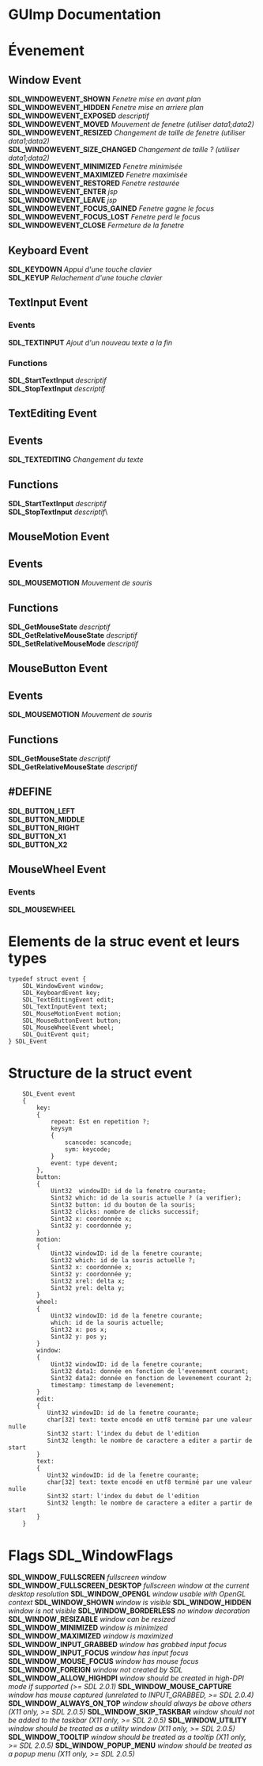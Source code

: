 # **GUImp Documentation**
# Évenement
## Window Event
**SDL_WINDOWEVENT_SHOWN** *Fenetre mise en avant plan*\
**SDL_WINDOWEVENT_HIDDEN** *Fenetre mise en arriere plan*\
**SDL_WINDOWEVENT_EXPOSED** *descriptif*\
**SDL_WINDOWEVENT_MOVED** *Mouvement de fenetre (utiliser data1;data2)*\
**SDL_WINDOWEVENT_RESIZED** *Changement de taille de fenetre (utiliser data1;data2)*\
**SDL_WINDOWEVENT_SIZE_CHANGED** *Changement de taille ? (utiliser data1;data2)*\
**SDL_WINDOWEVENT_MINIMIZED** *Fenetre minimisée*\
**SDL_WINDOWEVENT_MAXIMIZED** *Fenetre maximisée*\
**SDL_WINDOWEVENT_RESTORED** *Fenetre restaurée*\
**SDL_WINDOWEVENT_ENTER** *jsp*\
**SDL_WINDOWEVENT_LEAVE** *jsp*\
**SDL_WINDOWEVENT_FOCUS_GAINED** *Fenetre gagne le focus*\
**SDL_WINDOWEVENT_FOCUS_LOST** *Fenetre perd le focus*\
**SDL_WINDOWEVENT_CLOSE** *Fermeture de la fenetre*
## Keyboard Event   
**SDL_KEYDOWN** *Appui d'une touche clavier*\
**SDL_KEYUP** *Relachement d'une touche clavier*
## TextInput Event
### Events
**SDL_TEXTINPUT** *Ajout d'un nouveau texte a la fin*
### Functions
**SDL_StartTextInput** *descriptif*\
**SDL_StopTextInput** *descriptif*
## TextEditing Event
## Events
**SDL_TEXTEDITING** *Changement du texte*
## Functions
**SDL_StartTextInput** *descriptif*\
**SDL_StopTextInput** *descriptif*\
## MouseMotion Event
## Events
**SDL_MOUSEMOTION** *Mouvement de souris*
## Functions
**SDL_GetMouseState** *descriptif*\
**SDL_GetRelativeMouseState** *descriptif*\
**SDL_SetRelativeMouseMode** *descriptif*
## MouseButton Event
## Events
**SDL_MOUSEMOTION** *Mouvement de souris*
## Functions
**SDL_GetMouseState** *descriptif*\
**SDL_GetRelativeMouseState** *descriptif*
## #DEFINE
**SDL_BUTTON_LEFT**\
**SDL_BUTTON_MIDDLE**\
**SDL_BUTTON_RIGHT**\
**SDL_BUTTON_X1**\
**SDL_BUTTON_X2**
## MouseWheel Event
### Events
**SDL_MOUSEWHEEL**
# Elements de la struc event et leurs types
    typedef struct event {
        SDL_WindowEvent window;
        SDL_KeyboardEvent key;
        SDL_TextEditingEvent edit;
        SDL_TextInputEvent text;
        SDL_MouseMotionEvent motion;
        SDL_MouseButtonEvent button;
        SDL_MouseWheelEvent wheel;
        SDL_QuitEvent quit;
    } SDL_Event
# Structure de la struct event
        SDL_Event event
        {
            key:
            {
                repeat: Est en repetition ?;
                keysym
                {
                    scancode: scancode;
                    sym: keycode;
                }
                event: type devent;
            },
            button:
            {
                Uint32  windowID: id de la fenetre courante;
                Sint32 which: id de la souris actuelle ? (a verifier);
                Sint32 button: id du bouton de la souris;
                Sint32 clicks: nombre de clicks successif;
                Sint32 x: coordonnée x;
                Sint32 y: coordonnée y;
            }    
            motion:
            {
                Uint32 windowID: id de la fenetre courante;
                Sint32 which: id de la souris actuelle ?;
                Sint32 x: coordonnée x;
                Sint32 y: coordonnée y;
                Sint32 xrel: delta x;
                Sint32 yrel: delta y;
            }            
            wheel:
            {
                Uint32 windowID: id de la fenetre courante;
                which: id de la souris actuelle;
                Sint32 x: pos x;           
                Sint32 y: pos y;
            }       
            window:
            {
                Uint32 windowID: id de la fenetre courante;
                Sint32 data1: donnée en fonction de l'evenement courant;
                Sint32 data2: donnée en fonction de levenement courant 2;
                timestamp: timestamp de levenement;
            }           
            edit:
            {
               Uint32 windowID: id de la fenetre courante;
               char[32] text: texte encodé en utf8 terminé par une valeur nulle
               Sint32 start: l'index du debut de l'edition
               Sint32 length: le nombre de caractere a editer a partir de start
            }
            text:
            {
               Uint32 windowID: id de la fenetre courante;
               char[32] text: texte encodé en utf8 terminé par une valeur nulle
               Sint32 start: l'index du debut de l'edition
               Sint32 length: le nombre de caractere a editer a partir de start
            }
        }
# Flags SDL_WindowFlags
**SDL_WINDOW_FULLSCREEN** *fullscreen window*
**SDL_WINDOW_FULLSCREEN_DESKTOP** *fullscreen window at the current desktop resolution*
**SDL_WINDOW_OPENGL** *window usable with OpenGL context*
**SDL_WINDOW_SHOWN** *window is visible*
**SDL_WINDOW_HIDDEN** *window is not visible*
**SDL_WINDOW_BORDERLESS** *no window decoration*
**SDL_WINDOW_RESIZABLE** *window can be resized*
**SDL_WINDOW_MINIMIZED** *window is minimized*
**SDL_WINDOW_MAXIMIZED** *window is maximized*
**SDL_WINDOW_INPUT_GRABBED** *window has grabbed input focus*
**SDL_WINDOW_INPUT_FOCUS** *window has input focus*
**SDL_WINDOW_MOUSE_FOCUS** *window has mouse focus*
**SDL_WINDOW_FOREIGN** *window not created by SDL*
**SDL_WINDOW_ALLOW_HIGHDPI** *window should be created in high-DPI mode if supported (>= SDL 2.0.1)*
**SDL_WINDOW_MOUSE_CAPTURE** *window has mouse captured (unrelated to INPUT_GRABBED, >= SDL 2.0.4)*
**SDL_WINDOW_ALWAYS_ON_TOP** *window should always be above others (X11 only, >= SDL 2.0.5)*
**SDL_WINDOW_SKIP_TASKBAR** *window should not be added to the taskbar (X11 only, >= SDL 2.0.5)*
**SDL_WINDOW_UTILITY** *window should be treated as a utility window (X11 only, >= SDL 2.0.5)*
**SDL_WINDOW_TOOLTIP** *window should be treated as a tooltip (X11 only, >= SDL 2.0.5)*
**SDL_WINDOW_POPUP_MENU** *window should be treated as a popup menu (X11 only, >= SDL 2.0.5)*
